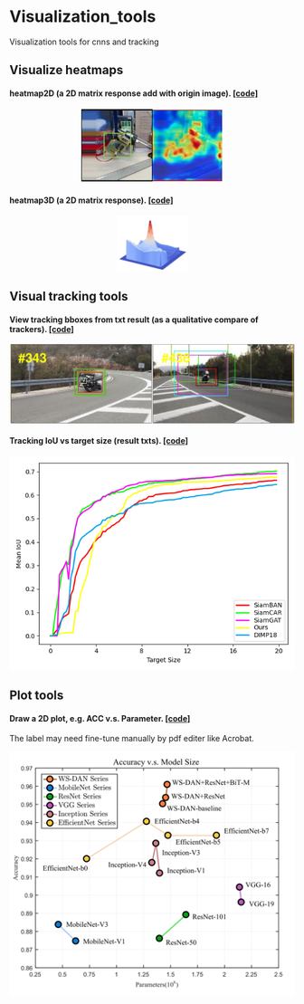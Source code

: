 # Visualization_tools
Visualization tools for cnns and tracking

## Visualize heatmaps
#### heatmap2D (a 2D matrix response add with origin image). [[code]](heatmap_tools/Heatmap.py)
<p align="center">
    <a>
        <img src="heatmap_tools/demo/heatmap2D.jpg" width="250">
    </a>
</p>

#### heatmap3D (a 2D matrix response). [[code]](heatmap_tools/ResponseMap3D.py)
<p align="center">
    <a>
        <img src="heatmap_tools/demo/heatmap3D.jpg" width="125">
    </a>
</p>

## Visual tracking tools

#### View tracking bboxes from txt result (as a qualitative compare of trackers). [[code]](visual_tracking_tools/viewbbox.py)
<p align="center">
    <a>
        <img src="visual_tracking_tools/demo/bbox_compare.jpg" width="550">
    </a>
</p>

#### Tracking IoU vs target size (result txts). [[code]](visual_tracking_tools/IoU_vs_targetsize/IoU_Count.py)
<p align="center">
    <a>
        <img src="visual_tracking_tools/demo/iou_size.png" width="550">
    </a>
</p>


## Plot tools

#### Draw a 2D plot, e.g. ACC v.s. Parameter. [[code]](plot_tools/acc_vs_param.m)

The label may need fine-tune manually by pdf editer like Acrobat.
<p align="center">
    <a>
        <img src="plot_tools/demo/acc_vs.png" width="550">
    </a>
</p>
